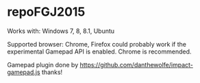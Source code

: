 # repoFGJ2015
Works with:
Windows 7, 8, 8.1, Ubuntu

Supported browser: Chrome, Firefox could probably work if the experimental Gamepad API is enabled. Chrome is recommended.

Gamepad plugin done by https://github.com/danthewolfe/impact-gamepad.js thanks!
